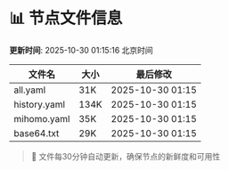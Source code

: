 # 📊 节点文件信息

**更新时间**: 2025-10-30 01:15:16 北京时间

| 文件名 | 大小 | 最后修改 |
|--------|------|----------|
| all.yaml | 31K | 2025-10-30 01:15 |
| history.yaml | 134K | 2025-10-30 01:15 |
| mihomo.yaml | 35K | 2025-10-30 01:15 |
| base64.txt | 29K | 2025-10-30 01:15 |

> 🔄 文件每30分钟自动更新，确保节点的新鲜度和可用性
